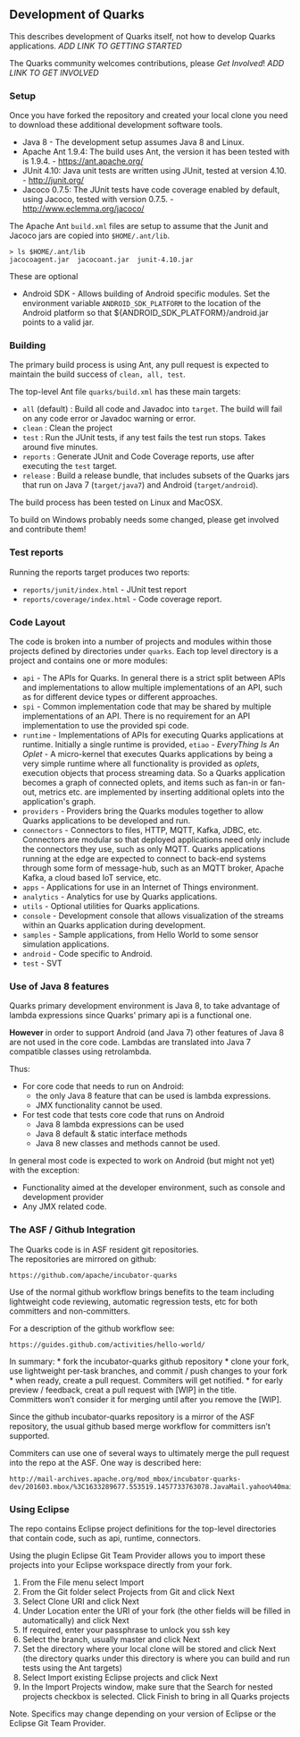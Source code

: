 ## Development of Quarks

This describes development of Quarks itself, not how to develop Quarks applications.
*ADD LINK TO GETTING STARTED*

The Quarks community welcomes contributions, please *Get Involved*!
*ADD LINK TO GET INVOLVED*

### Setup

Once you have forked the repository and created your local clone you need to download
these additional development software tools.

* Java 8 - The development setup assumes Java 8 and Linux. 
* Apache Ant 1.9.4: The build uses Ant, the version it has been tested with is 1.9.4. - https://ant.apache.org/
* JUnit 4.10: Java unit tests are written using JUnit, tested at version 4.10. - http://junit.org/
* Jacoco 0.7.5: The JUnit tests have code coverage enabled by default, using Jacoco, tested with version 0.7.5. - http://www.eclemma.org/jacoco/

The Apache Ant `build.xml` files are setup to assume that the Junit and Jacoco jars are copied into `$HOME/.ant/lib`.
```
> ls $HOME/.ant/lib
jacocoagent.jar  jacocoant.jar  junit-4.10.jar
```

These are optional

* Android SDK - Allows building of Android specific modules. Set the environment variable `ANDROID_SDK_PLATFORM` to
the location of the Android platform so that ${ANDROID_SDK_PLATFORM}/android.jar points to a valid jar.


### Building

The primary build process is using Ant, any pull request is expected to maintain
the build success of `clean, all, test`.

The top-level Ant file `quarks/build.xml` has these main targets:

* `all` (default) : Build all code and Javadoc into `target`. The build will fail on any code error or Javadoc warning or error.
* `clean` : Clean the project
* `test` : Run the JUnit tests, if any test fails the test run stops. Takes around five minutes.
* `reports` : Generate JUnit and Code Coverage reports, use after executing the `test` target.
* `release` : Build a release bundle, that includes subsets of the Quarks jars that run on Java 7 (`target/java7`) and Android (`target/android`).

The build process has been tested on Linux and MacOSX.

To build on Windows probably needs some changed, please get involved and contribute them!

### Test reports

Running the reports target produces two reports:
* `reports/junit/index.html` - JUnit test report
* `reports/coverage/index.html` - Code coverage report.

### Code Layout

The code is broken into a number of projects and modules within those projects defined by directories under `quarks`.
Each top level directory is a project and contains one or more modules:

* `api` - The APIs for Quarks. In general there is a strict split between APIs and
implementations to allow multiple implementations of an API, such as for different device types or different approaches.
* `spi` - Common implementation code that may be shared by multiple implementations of an API.
There is no requirement for an API implementation to use the provided spi code.
* `runtime` - Implementations of APIs for executing Quarks applications at runtime.
Initially a single runtime is provided, `etiao` - *EveryThing Is An Oplet* -
A micro-kernel that executes Quarks applications by being a very simple runtime where all
functionality is provided as *oplets*, execution objects that process streaming data.
So a Quarks application becomes a graph of connected oplets, and items such as fan-in or fan-out,
metrics etc. are implemented by inserting additional oplets into the application's graph.
* `providers` - Providers bring the Quarks modules together to allow Quarks applications to
be developed and run.
* `connectors` - Connectors to files, HTTP, MQTT, Kafka, JDBC, etc. Connectors are modular so that deployed
applications need only include the connectors they use, such as only MQTT. Quarks applications
running at the edge are expected to connect to back-end systems through some form of message-hub,
such as an MQTT broker, Apache Kafka, a cloud based IoT service, etc.
* `apps` - Applications for use in an Internet of Things environment.
* `analytics` - Analytics for use by Quarks applications.
* `utils` - Optional utilities for Quarks applications.
* `console` - Development console that allows visualization of the streams within an Quarks application during development.
* `samples` - Sample applications, from Hello World to some sensor simulation applications.
* `android` - Code specific to Android.
* `test` - SVT

### Use of Java 8 features
Quarks primary development environment is Java 8, to take advantage of lambda expressions
since Quarks' primary api is a functional one.

**However** in order to support Android (and Java 7) other features of Java 8 are not used in the core
code. Lambdas are translated into Java 7 compatible classes using retrolambda.

Thus:
* For core code that needs to run on Android:
   * the only Java 8 feature that can be used is lambda expressions.
   * JMX functionality cannot be used.
* For test code that tests core code that runs on Android
   * Java 8 lambda expressions can be used
   * Java 8 default & static interface methods
   * Java 8 new classes and methods cannot be used.
   
In general most code is expected to work on Android (but might not yet) with the exception:
* Functionality aimed at the developer environment, such as console and development provider
* Any JMX related code.

### The ASF / Github Integration

The Quarks code is in ASF resident git repositories.  
The repositories are mirrored on github:

    https://github.com/apache/incubator-quarks

Use of the normal github workflow brings benefits to the team including 
lightweight code reviewing, automatic regression tests, etc 
for both committers and non-committers.  

For a description of the github workflow see:

    https://guides.github.com/activities/hello-world/

In summary:
    * fork the incubator-quarks github repository
    * clone your fork, use lightweight per-task branches, and commit / push changes to your fork
    * when ready, create a pull request.  Commiters will get notified.
    * for early preview / feedback, creat a pull request with [WIP] in the title.  
      Committers won’t consider it for merging until after you remove the [WIP].

Since the github incubator-quarks repository is a mirror of the ASF repository,
the usual github based merge workflow for committers isn’t supported.

Commiters can use one of several ways to ultimately merge the pull request
into the repo at the ASF. One way is described here:

    http://mail-archives.apache.org/mod_mbox/incubator-quarks-dev/201603.mbox/%3C1633289677.553519.1457733763078.JavaMail.yahoo%40mail.yahoo.com%3E 

### Using Eclipse

The repo contains Eclipse project definitions for the top-level directories that
contain code, such as api, runtime, connectors.

Using the plugin Eclipse Git Team Provider allows you to import these projects
into your Eclipse workspace directly from your fork.

1. From the File menu select Import
1. From the Git folder select Projects from Git and click Next
1. Select Clone URI and click Next
1. Under Location enter the URI of your fork (the other fields will be filled in automatically) and click Next
1. If required, enter your passphrase to unlock you ssh key
1. Select the branch, usually master and click Next
1. Set the directory where your local clone will be stored and click Next (the directory quarks under this directory is where you can build and run tests using the Ant targets)
1. Select Import existing Eclipse projects and click Next
1. In the Import Projects window, make sure that the Search for nested projects checkbox is selected. Click Finish to bring in all Quarks projects

Note. Specifics may change depending on your version of Eclipse or the Eclipse Git Team Provider.

